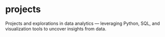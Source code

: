 # projects
Projects and explorations in data analytics — leveraging Python, SQL, and visualization tools to uncover insights from data.
